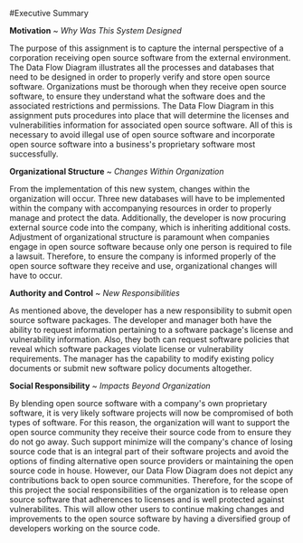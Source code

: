 
#Executive Summary 

 
**Motivation** ~ *Why Was This System Designed*

The purpose of this assignment is to capture the internal perspective of a corporation receiving open source software from the external environment.  The Data Flow Diagram illustrates all the processes and databases that need to be designed in order to properly verify and store open source software.  Organizations must be thorough when they receive open source software, to ensure they understand what the software does and the associated restrictions and permissions.  The Data Flow Diagram in this assignment puts procedures into place that will determine the licenses and vulnerabilities information for associated open source software.  All of this is necessary to avoid illegal use of open source software and incorporate open source software into a business's proprietary software most successfully.  


**Organizational Structure** ~ *Changes Within Organization*

From the implementation of this new system, changes within the organization will occur. Three new databases will have to be implemented within the company with accompanying resources in order to properly manage and protect the data. Additionally, the developer is now procuring external source code into the company, which is inheriting additional costs. Adjustment of organizational structure is paramount when companies engage in open source software because only one person is required to file a lawsuit. Therefore, to ensure the company is informed properly of the open source software they receive and use, organizational changes will have to occur.


**Authority and Control** ~ *New Responsibilities*

As mentioned above, the developer has a new responsibility to submit open source software packages.  The developer and manager both have the ability to request information pertaining to a software package's license and vulnerability information.  Also, they both can request software policies that reveal which software packages violate license or vulnerability requirements.  The manager has the capability to modify existing policy documents or submit new software policy documents altogether.



**Social Responsibility** ~ *Impacts Beyond Organization*

By blending open source software with a company's own proprietary software, it is very likely software projects will now be compromised of both types of software. For this reason, the organization will want to support the open source community they receive their source code from to ensure they do not go away.  Such support minimize will the company's chance of losing source code that is an integral part of their software projects and avoid the options of finding alternative open source providers or maintaining the open source code in house.  However, our Data Flow Diagram does not depict any contributions back to open source communities.  Therefore, for the scope of this project the social responsibilities of the organization is to release open source software that adherences to licenses and is well protected against vulnerabilites.  This will allow other users to continue making changes and improvements to the open source software by having a diversified group of developers working on the source code.  
  

